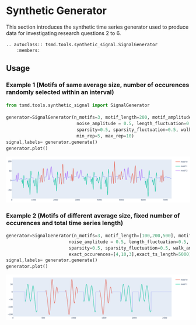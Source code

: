 # Synthetic Generator

This section introduces the synthetic time series generator used to produce data for investigating research questions 2 to 6.

```{eval-rst}  
.. autoclass:: tsmd.tools.synthetic_signal.SignalGenerator
    :members:
```

## Usage 

### Example 1 (Motifs of same average size, number of occurences randomly selected within an interval)
```python
from tsmd.tools.synthetic_signal import SignalGenerator

generator=SignalGenerator(n_motifs=3, motif_length=200, motif_amplitude=2, motif_fundamental=3, 
                           noise_amplitude = 0.5, length_fluctuation=0.5, amplitude_fluctuation=0.5,
                           sparsity=0.5, sparsity_fluctuation=0.5, walk_amplitude=0.2, 
                           min_rep=5, max_rep=10)
signal,labels= generator.generate()
generator.plot()
```
![Synthetic Example 1](../../assets/tsExample/Synthetic1.png "Synthetic Example 1")

### Example 2 (Motifs of different average size, fixed number of occurences and total time series length)

```python
generator=SignalGenerator(n_motifs=3, motif_length=[100,200,500], motif_amplitude=2, motif_fundamental=3, 
                        noise_amplitude = 0.5, length_fluctuation=0.5, amplitude_fluctuation=0.5,
                        sparsity=0.5, sparsity_fluctuation=0.5, walk_amplitude=0.2, 
                        exact_occurences=[4,10,3],exact_ts_length=5000)
signal,labels= generator.generate()
generator.plot()
```
![Synthetic Example 2](../../assets/tsExample/Synthetic2.png "Synthetic Example 2")


